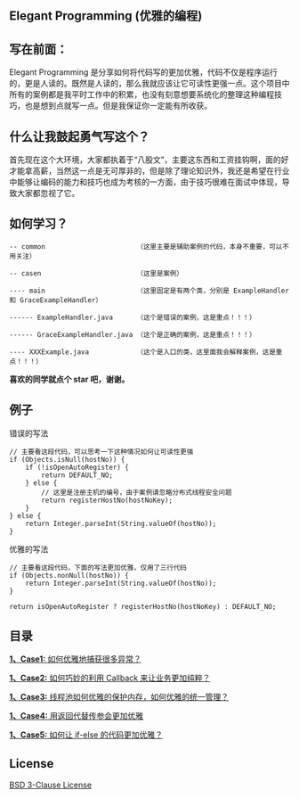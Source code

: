 ## Elegant Programming (优雅的编程)

## 写在前面：



Elegant Programming 是分享如何将代码写的更加优雅，代码不仅是程序运行的，更是人读的。既然是人读的，那么我就应该让它可读性更强一点。这个项目中所有的案例都是我平时工作中的积累，也没有刻意想要系统化的整理这种编程技巧，也是想到点就写一点。但是我保证你一定能有所收获。



## 什么让我鼓起勇气写这个？


首先现在这个大环境，大家都执着于“八股文”，主要这东西和工资挂钩啊，面的好才能拿高薪，当然这一点是无可厚非的，但是除了理论知识外，我还是希望在行业中能够让编码的能力和技巧也成为考核的一方面，由于技巧很难在面试中体现，导致大家都忽视了它。



## 如何学习？

````
-- common                       （这里主要是辅助案例的代码，本身不重要，可以不用关注）

-- casen                        （这里是案例）

---- main                       （这里固定是有两个类，分别是 ExampleHandler 和 GraceExampleHandler）

------ ExampleHandler.java      （这个是错误的案例，这是重点！！！）

------ GraceExampleHandler.java （这个是正确的案例，这是重点！！！）

---- XXXExample.java            （这个是入口的类，这里面我会解释案例，这是重点！！！）
````

**喜欢的同学就点个 star 吧，谢谢。**


## 例子

错误的写法
````
// 主要看这段代码，可以思考一下这种情况如何让可读性更强
if (Objects.isNull(hostNo)) {
    if (!isOpenAutoRegister) {
        return DEFAULT_NO;
    } else {
        // 这里是注册主机的编号，由于案例请忽略分布式线程安全问题
        return registerHostNo(hostNoKey);
    }
} else {
    return Integer.parseInt(String.valueOf(hostNo));
}

````

优雅的写法
````
// 主要看这段代码，下面的写法更加优雅，仅用了三行代码
if (Objects.nonNull(hostNo)) {
    return Integer.parseInt(String.valueOf(hostNo));
}

return isOpenAutoRegister ? registerHostNo(hostNoKey) : DEFAULT_NO;
````

## 目录


<a href="https://github.com/pydlove/ElegantProgramming/blob/master/src/main/java/com/pany/camp/example/case1/ExceptionExample.java">**1、Case1:** 如何优雅地捕获很多异常？</a>

<a href="https://github.com/pydlove/ElegantProgramming/blob/master/src/main/java/com/pany/camp/example/case2/CallbackExample.java">**1、Case2:** 如何巧妙的利用 Callback 来让业务更加纯粹？</a>

<a href="https://github.com/pydlove/ElegantProgramming/blob/master/src/main/java/com/pany/camp/example/case3/ThreadPoolExample.java">**1、Case3:** 线程池如何优雅的保护内存，如何优雅的统一管理？ </a>

<a href="https://github.com/pydlove/ElegantProgramming/blob/master/src/main/java/com/pany/camp/example/case4/ParamExample.java">**1、Case4:** 用返回代替传参会更加优雅 </a>

<a href="https://github.com/pydlove/ElegantProgramming/blob/master/src/main/java/com/pany/camp/example/case5/IfElseExample.java">**1、Case5:** 如何让 if-else 的代码更加优雅？ </a>



## License


<a href="https://github.com/pydlove/ElegantProgramming/blob/master/LICENSE">BSD 3-Clause License</a>
